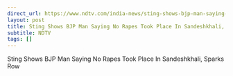 ```yaml
---
direct_url: https://www.ndtv.com/india-news/sting-shows-bjp-man-saying-no-rapes-took-place-in-sandeshkhali-sparks-slugfest-5587831
layout: post
title: Sting Shows BJP Man Saying No Rapes Took Place In Sandeshkhali, Sparks Row
subtitle: NDTV
tags: []
---
```


Sting Shows BJP Man Saying No Rapes Took Place In Sandeshkhali, Sparks Row
